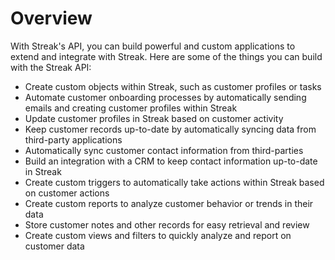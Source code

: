 # Overview

With Streak's API, you can build powerful and custom applications to extend and
integrate with Streak. Here are some of the things you can build with the
Streak API:

- Create custom objects within Streak, such as customer profiles or tasks
- Automate customer onboarding processes by automatically sending emails and
  creating customer profiles within Streak
- Update customer profiles in Streak based on customer activity
- Keep customer records up-to-date by automatically syncing data from
  third-party applications
- Automatically sync customer contact information from third-parties
- Build an integration with a CRM to keep contact information up-to-date in
  Streak
- Create custom triggers to automatically take actions within Streak based on
  customer actions
- Create custom reports to analyze customer behavior or trends in their data
- Store customer notes and other records for easy retrieval and review
- Create custom views and filters to quickly analyze and report on customer
  data
